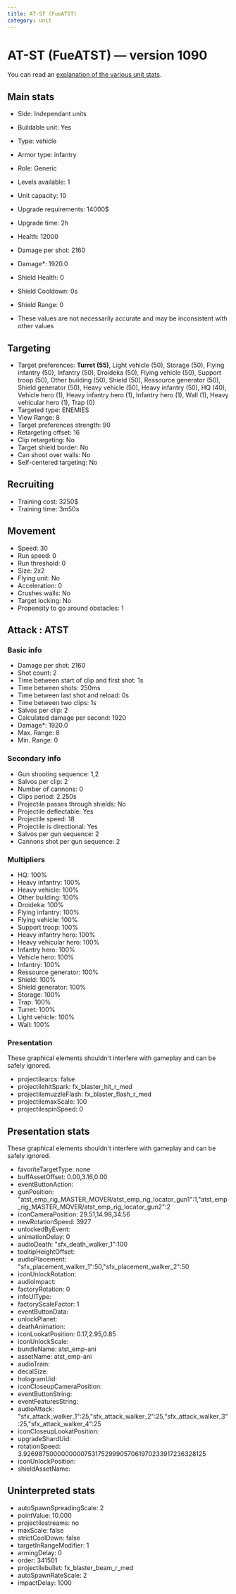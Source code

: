```yaml
---
title: AT-ST (FueATST)
category: unit
---
```


# AT-ST (FueATST) — version 1090

You can read an [explanation  of the various unit stats](unitexplained.md).

## Main stats

  * Side: Independant units
  * Buildable unit: Yes
  * Type: vehicle
  * Armor type: infantry
  * Role: Generic
  * Levels available: 1
  * Unit capacity: 10
  * Upgrade requirements: 14000$
  * Upgrade time: 2h
  * Health: 12000
  * Damage per shot: 2160
  * Damage*: 1920.0
  * Shield Health: 0
  * Shield Cooldown: 0s
  * Shield Range: 0

* These values are not necessarily accurate and may be inconsistent with other values

## Targeting

  * Target preferences: **Turret (55)**, Light vehicle (50), Storage (50), Flying infantry (50), Infantry (50), Droideka (50), Flying vehicle (50), Support troop (50), Other building (50), Shield (50), Ressource generator (50), Shield generator (50), Heavy vehicle (50), Heavy infantry (50), HQ (40), Vehicle hero (1), Heavy infantry hero (1), Infantry hero (1), Wall (1), Heavy vehicular hero (1), Trap (0)
  * Targeted type: ENEMIES
  * View Range: 8
  * Target preferences strength: 90
  * Retargeting offset: 16
  * Clip retargeting: No
  * Target shield border: No
  * Can shoot over walls: No
  * Self-centered targeting: No

## Recruiting

  * Training cost: 3250$
  * Training time: 3m50s

## Movement

  * Speed: 30
  * Run speed: 0
  * Run threshold: 0
  * Size: 2x2
  * Flying unit: No
  * Acceleration: 0
  * Crushes walls: No
  * Target locking: No
  * Propensity to go around obstacles: 1

## Attack : ATST

### Basic info

  * Damage per shot: 2160
  * Shot count: 2
  * Time between start of clip and first shot: 1s
  * Time between shots: 250ms
  * Time between last shot and reload: 0s
  * Time between two clips: 1s
  * Salvos per clip: 2
  * Calculated damage per second: 1920
  * Damage*: 1920.0
  * Max. Range: 8
  * Min. Range: 0

### Secondary info

  * Gun shooting sequence: 1,2
  * Salvos per clip: 2
  * Number of cannons: 0
  * Clips period: 2.250s
  * Projectile passes through shields: No
  * Projectile deflectable: Yes
  * Projectile speed: 18
  * Projectile is directional: Yes
  * Salvos per gun sequence: 2
  * Cannons shot per gun sequence: 2

### Multipliers

  * HQ: 100%
  * Heavy infantry: 100%
  * Heavy vehicle: 100%
  * Other building: 100%
  * Droideka: 100%
  * Flying infantry: 100%
  * Flying vehicle: 100%
  * Support troop: 100%
  * Heavy infantry hero: 100%
  * Heavy vehicular hero: 100%
  * Infantry hero: 100%
  * Vehicle hero: 100%
  * Infantry: 100%
  * Ressource generator: 100%
  * Shield: 100%
  * Shield generator: 100%
  * Storage: 100%
  * Trap: 100%
  * Turret: 100%
  * Light vehicle: 100%
  * Wall: 100%

### Presentation

These graphical elements shouldn't interfere with gameplay and can be safely ignored.

  * projectilearcs: false
  * projectilehitSpark: fx_blaster_hit_r_med
  * projectilemuzzleFlash: fx_blaster_flash_r_med
  * projectilemaxScale: 100
  * projectilespinSpeed: 0

## Presentation stats

These graphical elements shouldn't interfere with gameplay and can be safely ignored.

  * favoriteTargetType: none
  * buffAssetOffset: 0.00,3.16,0.00
  * eventButtonAction: 
  * gunPosition: "atst_emp_rig_MASTER_MOVER/atst_emp_rig_locator_gun1":1,"atst_emp_rig_MASTER_MOVER/atst_emp_rig_locator_gun2":2
  * iconCameraPosition: 29.51,14.98,34.56
  * newRotationSpeed: 3927
  * unlockedByEvent: 
  * animationDelay: 0
  * audioDeath: "sfx_death_walker_1":100
  * tooltipHeightOffset: 
  * audioPlacement: "sfx_placement_walker_1":50,"sfx_placement_walker_2":50
  * iconUnlockRotation: 
  * audioImpact: 
  * factoryRotation: 0
  * infoUIType: 
  * factoryScaleFactor: 1
  * eventButtonData: 
  * unlockPlanet: 
  * deathAnimation: 
  * iconLookatPosition: 0.17,2.95,0.85
  * iconUnlockScale: 
  * bundleName: atst_emp-ani
  * assetName: atst_emp-ani
  * audioTrain: 
  * decalSize: 
  * hologramUid: 
  * iconCloseupCameraPosition: 
  * eventButtonString: 
  * eventFeaturesString: 
  * audioAttack: "sfx_attack_walker_1":25,"sfx_attack_walker_2":25,"sfx_attack_walker_3":25,"sfx_attack_walker_4":25
  * iconCloseupLookatPosition: 
  * upgradeShardUid: 
  * rotationSpeed: 3.92698750000000007531752999057061970233917236328125
  * iconUnlockPosition: 
  * shieldAssetName: 

## Uninterpreted stats

  * autoSpawnSpreadingScale: 2
  * pointValue: 10.000
  * projectilestreams: no
  * maxScale: false
  * strictCoolDown: false
  * targetInRangeModifier: 1
  * armingDelay: 0
  * order: 341501
  * projectilebullet: fx_blaster_beam_r_med
  * autoSpawnRateScale: 2
  * impactDelay: 1000


